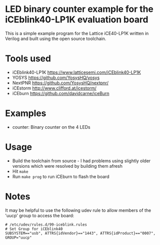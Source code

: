 # LED binary counter example for the iCEblink40-LP1K evaluation board

This is a simple example program for the Lattice iCE40-LP1K written in Verilog and built using the open source toolchain.

# Tools used
* iCEblink40-LP1K https://www.latticesemi.com/iCEblink40-LP1K
* YOSYS https://github.com/YosysHQ/yosys
* NextPNR https://github.com/YosysHQ/nextpnr/
* iCEstorm http://www.clifford.at/icestorm/
* iCEburn https://github.com/davidcarne/iceBurn

# Examples
* counter: Binary counter on the 4 LEDs

# Usage
* Build the toolchain from source - I had problems using slightly older versions which were resolved by building them afresh
* Hit `make`
* Run `make prog` to run iCEburn to flash the board

# Notes
It may be helpful to use the following udev rule to allow members of the 'uucp' group to access the board:
```
# /etc/udev/rules.d/99-iceblink.rules
# Set Group for iCEblink40
SUBSYSTEM=="usb", ATTRS{idVendor}=="1443", ATTRS{idProduct}=="0007", GROUP="uucp"
```

